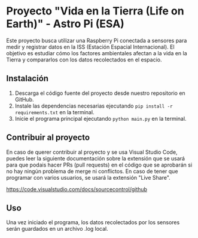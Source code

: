 # Proyecto "Vida en la Tierra (Life on Earth)" - Astro Pi (ESA)

Este proyecto busca utilizar una Raspberry Pi conectada a sensores para medir y registrar datos en la ISS (Estación Espacial Internacional). El objetivo es estudiar cómo los factores ambientales afectan a la vida en la Tierra y compararlos con los datos recolectados en el espacio.

## Instalación
1. Descarga el código fuente del proyecto desde nuestro repositorio en GitHub.
2. Instale las dependencias necesarias ejecutando `pip install -r requirements.txt` en la terminal.
3. Inicie el programa principal ejecutando `python main.py` en la terminal.

## Contribuir al proyecto
En caso de querer contribuir al proyecto y se usa Visual Studio Code, puedes leer la siguiente documentación sobre la extensión que se usará para que podais hacer PRs (pull requests) en el código que se aprobarán si no hay ningún problema de merge ni conflictos. En caso de tener que programar con varios usuarios, se usará la extensión "Live Share". 

https://code.visualstudio.com/docs/sourcecontrol/github

## Uso
Una vez iniciado el programa, los datos recolectados por los sensores serán guardados en un archivo .log local.
